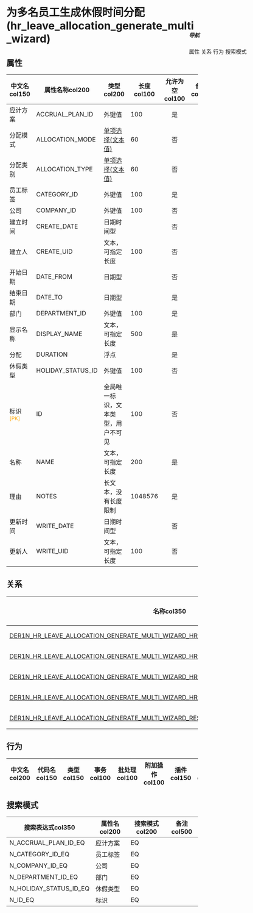 # 为多名员工生成休假时间分配(hr_leave_allocation_generate_multi_wizard)  <!-- {docsify-ignore-all} -->


## 属性
|    中文名col150 | 属性名称col200           | 类型col200     | 长度col100    |允许为空col100    |  备注col500  |
| --------   |------------| -----  | -----  | :----: | -------- |
|应计方案|ACCRUAL_PLAN_ID|外键值|100|是||
|分配模式|ALLOCATION_MODE|[单项选择(文本值)](index/dictionary_index#hr_leave_allocation_generate_multi_wizard_allocation_mode "分配模式")|60|否||
|分配类别|ALLOCATION_TYPE|[单项选择(文本值)](index/dictionary_index#hr_leave_allocation_generate_multi_wizard_allocation_type "分配类别")|60|否||
|员工标签|CATEGORY_ID|外键值|100|是||
|公司|COMPANY_ID|外键值|100|否||
|建立时间|CREATE_DATE|日期时间型||否||
|建立人|CREATE_UID|文本，可指定长度|100|否||
|开始日期|DATE_FROM|日期型||否||
|结束日期|DATE_TO|日期型||是||
|部门|DEPARTMENT_ID|外键值|100|是||
|显示名称|DISPLAY_NAME|文本，可指定长度|500|是||
|分配|DURATION|浮点||是||
|休假类型|HOLIDAY_STATUS_ID|外键值|100|否||
|标识<sup class="footnote-symbol"><font color=orange>[PK]</font></sup>|ID|全局唯一标识，文本类型，用户不可见|100|否||
|名称|NAME|文本，可指定长度|200|是||
|理由|NOTES|长文本，没有长度限制|1048576|是||
|更新时间|WRITE_DATE|日期时间型||否||
|更新人|WRITE_UID|文本，可指定长度|100|否||


## 关系

<el-row>
<el-tabs v-model="show_der">
<el-tab-pane label="从关系" name="minor">

|  名称col350   | 主实体col200   | 关系类型col200   |    备注col500  |
| -------- |---------- |-----------|----- |
|[DER1N_HR_LEAVE_ALLOCATION_GENERATE_MULTI_WIZARD_HR_DEPARTMENT_DEPARTMENT_ID](der/DER1N_HR_LEAVE_ALLOCATION_GENERATE_MULTI_WIZARD_HR_DEPARTMENT_DEPARTMENT_ID)|[部门(HR_DEPARTMENT)](module/hr/hr_department)|1:N关系||
|[DER1N_HR_LEAVE_ALLOCATION_GENERATE_MULTI_WIZARD_HR_EMPLOYEE_CATEGORY_CATEGORY_ID](der/DER1N_HR_LEAVE_ALLOCATION_GENERATE_MULTI_WIZARD_HR_EMPLOYEE_CATEGORY_CATEGORY_ID)|[员工类别(HR_EMPLOYEE_CATEGORY)](module/hr/hr_employee_category)|1:N关系||
|[DER1N_HR_LEAVE_ALLOCATION_GENERATE_MULTI_WIZARD_HR_LEAVE_ACCRUAL_PLAN_ACCRUAL_PLAN_ID](der/DER1N_HR_LEAVE_ALLOCATION_GENERATE_MULTI_WIZARD_HR_LEAVE_ACCRUAL_PLAN_ACCRUAL_PLAN_ID)|[应计方案(HR_LEAVE_ACCRUAL_PLAN)](module/hr/hr_leave_accrual_plan)|1:N关系||
|[DER1N_HR_LEAVE_ALLOCATION_GENERATE_MULTI_WIZARD_HR_LEAVE_TYPE_HOLIDAY_STATUS_ID](der/DER1N_HR_LEAVE_ALLOCATION_GENERATE_MULTI_WIZARD_HR_LEAVE_TYPE_HOLIDAY_STATUS_ID)|[休假类型(HR_LEAVE_TYPE)](module/hr/hr_leave_type)|1:N关系||
|[DER1N_HR_LEAVE_ALLOCATION_GENERATE_MULTI_WIZARD_RES_COMPANY_COMPANY_ID](der/DER1N_HR_LEAVE_ALLOCATION_GENERATE_MULTI_WIZARD_RES_COMPANY_COMPANY_ID)|[公司(RES_COMPANY)](module/base/res_company)|1:N关系||

</el-tab-pane>
</el-tabs>
</el-row>

## 行为
| 中文名col200    | 代码名col150    | 类型col150    | 事务col100   | 批处理col100   | 附加操作col100  | 插件col150    |  备注col300  |
| -------- |---------- |----------- |:----:|:----:|---------| ----- | ----- |

## 搜索模式
|   搜索表达式col350   |    属性名col200    |    搜索模式col200        |备注col500  |
| -------- |------------|------------|------|
|N_ACCRUAL_PLAN_ID_EQ|应计方案|EQ||
|N_CATEGORY_ID_EQ|员工标签|EQ||
|N_COMPANY_ID_EQ|公司|EQ||
|N_DEPARTMENT_ID_EQ|部门|EQ||
|N_HOLIDAY_STATUS_ID_EQ|休假类型|EQ||
|N_ID_EQ|标识|EQ||

<div style="display: block; overflow: hidden; position: fixed; top: 140px; right: 100px;">

##### 导航
<el-anchor >
<el-anchor-link :href="`#/module/hr/hr_leave_allocation_generate_multi_wizard?id=属性`">
  属性
</el-anchor-link>
<el-anchor-link :href="`#/module/hr/hr_leave_allocation_generate_multi_wizard?id=关系`">
  关系
</el-anchor-link>
<el-anchor-link :href="`#/module/hr/hr_leave_allocation_generate_multi_wizard?id=行为`">
  行为
</el-anchor-link>
<el-anchor-link :href="`#/module/hr/hr_leave_allocation_generate_multi_wizard?id=搜索模式`">
  搜索模式
</el-anchor-link>
</el-anchor>
</div>

<script>
 const { createApp } = Vue
  createApp({
    data() {
      return {
show_der:'minor',


      }
    },
    methods: {
    }
  }).use(ElementPlus).mount('#app')
</script>